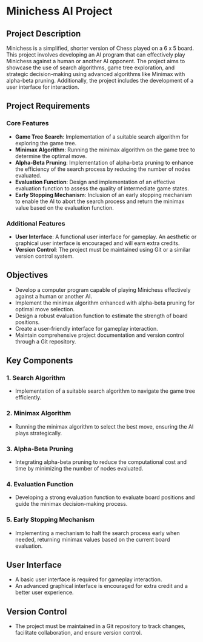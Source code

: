 # Minichess AI Project

## Project Description

Minichess is a simplified, shorter version of Chess played on a 6 x 5 board. This project involves developing an AI program that can effectively play Minichess against a human or another AI opponent. The project aims to showcase the use of search algorithms, game tree exploration, and strategic decision-making using advanced algorithms like Minimax with alpha-beta pruning. Additionally, the project includes the development of a user interface for interaction.

## Project Requirements

### Core Features

- **Game Tree Search**: Implementation of a suitable search algorithm for exploring the game tree.
- **Minimax Algorithm**: Running the minimax algorithm on the game tree to determine the optimal move.
- **Alpha-Beta Pruning**: Implementation of alpha-beta pruning to enhance the efficiency of the search process by reducing the number of nodes evaluated.
- **Evaluation Function**: Design and implementation of an effective evaluation function to assess the quality of intermediate game states.
- **Early Stopping Mechanism**: Inclusion of an early stopping mechanism to enable the AI to abort the search process and return the minimax value based on the evaluation function.

### Additional Features

- **User Interface**: A functional user interface for gameplay. An aesthetic or graphical user interface is encouraged and will earn extra credits.
- **Version Control**: The project must be maintained using Git or a similar version control system.

## Objectives

- Develop a computer program capable of playing Minichess effectively against a human or another AI.
- Implement the minimax algorithm enhanced with alpha-beta pruning for optimal move selection.
- Design a robust evaluation function to estimate the strength of board positions.
- Create a user-friendly interface for gameplay interaction.
- Maintain comprehensive project documentation and version control through a Git repository.

## Key Components

### 1. Search Algorithm

- Implementation of a suitable search algorithm to navigate the game tree efficiently.

### 2. Minimax Algorithm

- Running the minimax algorithm to select the best move, ensuring the AI plays strategically.

### 3. Alpha-Beta Pruning

- Integrating alpha-beta pruning to reduce the computational cost and time by minimizing the number of nodes evaluated.

### 4. Evaluation Function

- Developing a strong evaluation function to evaluate board positions and guide the minimax decision-making process.

### 5. Early Stopping Mechanism

- Implementing a mechanism to halt the search process early when needed, returning minimax values based on the current board evaluation.

## User Interface

- A basic user interface is required for gameplay interaction.
- An advanced graphical interface is encouraged for extra credit and a better user experience.

## Version Control

- The project must be maintained in a Git repository to track changes, facilitate collaboration, and ensure version control.
 